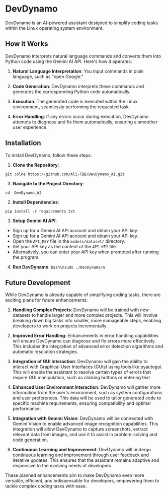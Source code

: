 # DevDynamo

DevDynamo is an AI-powered assistant designed to simplify coding tasks within the Linux operating system environment.

## How it Works

DevDynamo interprets natural language commands and converts them into Python code using the Gemini AI API. Here's how it operates:

1. **Natural Language Interpretation**: You input commands in plain language, such as "open Google."
   
2. **Code Generation**: DevDynamo interprets these commands and generates the corresponding Python code automatically.

3. **Execution**: The generated code is executed within the Linux environment, seamlessly performing the requested task.

4. **Error Handling**: If any errors occur during execution, DevDynamo attempts to diagnose and fix them automatically, ensuring a smoother user experience.
## Installation

To install DevDynamo, follow these steps:

1. **Clone the Repository**:
```
git colne https://github.com/Ali-TBB/DevDynamo_AI.git
```

3. **Navigate to the Project Directory**:
```
cd  DevDynamo_AI
```

2. **Install Dependencies**:

```
pip install -r requirements.txt
```

3. **Setup Gemini AI API**:
- Sign up for a Gemini AI API account and obtain your API key.
- Sign up for a Gemini AI API account and obtain your API key.
- Open the `API_KEY` file in the `models/dataset/` directory.
- Set your API key as the content of the `API_KEY` file.
- Alternatively, you can enter your API key when prompted after running the program.

4. **Run DevDynamo**:
```bash\nsudo ./DevDynamo/n```

## Future Development

While DevDynamo is already capable of simplifying coding tasks, there are exciting plans for future enhancements:

1. **Handling Complex Projects**: DevDynamo will be trained with new datasets to handle larger and more complex projects. This will involve breaking down big tasks into smaller, more manageable steps, enabling developers to work on projects incrementally.

2. **Improved Error Handling**: Enhancements in error handling capabilities will ensure DevDynamo can diagnose and fix errors more effectively. This includes the integration of advanced error detection algorithms and automatic resolution strategies.

3. **Integration of GUI Interaction**: DevDynamo will gain the ability to interact with Graphical User Interfaces (GUIs) using tools like pyautogui. This will enable the assistant to resolve certain types of errors that require GUI manipulation, such as clicking buttons or entering text.

4. **Enhanced User Environment Interaction**: DevDynamo will gather more information from the user's environment, such as system configurations and user preferences. This data will be used to tailor generated code to specific machine requirements, ensuring compatibility and optimal performance.

5. **Integration with Gemini Vision**: DevDynamo will be connected with Gemini Vision to enable advanced image recognition capabilities. This integration will allow DevDynamo to capture screenshots, extract relevant data from images, and use it to assist in problem-solving and code generation.

6. **Continuous Learning and Improvement**: DevDynamo will undergo continuous learning and improvement through user feedback and iterative updates. This ensures that the assistant remains adaptive and responsive to the evolving needs of developers.

These planned enhancements aim to make DevDynamo even more versatile, efficient, and indispensable for developers, empowering them to tackle complex coding tasks with ease.

